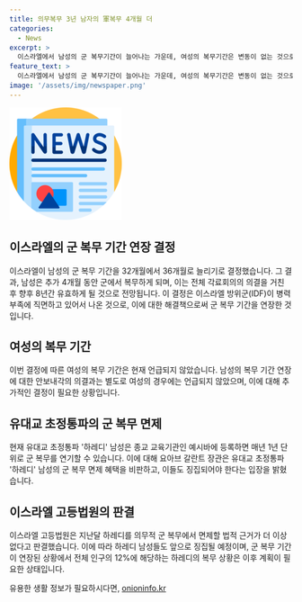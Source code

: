 ```yaml
---
title: 의무복무 3년 남자의 軍복무 4개월 더
categories:
  - News
excerpt: >
  이스라엘에서 남성의 군 복무기간이 늘어나는 가운데, 여성의 복무기간은 변동이 없는 것으로 보입니다. 이스라엘 안보내각은 남성의 복무기간을 4개월 연장하기로 결정했으며, 이번 조치는 이스라엘 방위군이 병력 부족 상황에 직면하고 있음을 보여줍니다. 또한, 유대교 초정통파 하레디 남성들의 군 면제 혜택을 비판받아 이들에 대한 징병이 확대될 것으로 보입니다. 12%의 이스라엘 전체 인구 중 약 6만 7000 여명이 이에 영향을 받을 것으로 예상됩니다.
feature_text: >
  이스라엘에서 남성의 군 복무기간이 늘어나는 가운데, 여성의 복무기간은 변동이 없는 것으로 보입니다. 이스라엘 안보내각은 남성의 복무기간을 4개월 연장하기로 결정했으며, 이번 조치는 이스라엘 방위군이 병력 부족 상황에 직면하고 있음을 보여줍니다. 또한, 유대교 초정통파 하레디 남성들의 군 면제 혜택을 비판받아 이들에 대한 징병이 확대될 것으로 보입니다. 12%의 이스라엘 전체 인구 중 약 6만 7000 여명이 이에 영향을 받을 것으로 예상됩니다.
image: '/assets/img/newspaper.png'
---
```


<p><img src="/assets/img/newspaper.png" alt="kimp 속보" /></p>

<h2 data-ke-size="size26">이스라엘의 군 복무 기간 연장 결정</h2>

<p data-ke-size="size16">이스라엘이 남성의 군 복무 기간을 32개월에서 36개월로 늘리기로 결정했습니다. 그 결과, 남성은 추가 4개월 동안 군에서 복무하게 되며, 이는 전체 각료회의의 의결을 거친 후 향후 8년간 유효하게 될 것으로 전망됩니다. 이 결정은 이스라엘 방위군(IDF)이 병력 부족에 직면하고 있어서 나온 것으로, 이에 대한 해결책으로써 군 복무 기간을 연장한 것입니다.</p>

<h2 data-ke-size="size26">여성의 복무 기간</h2>

<p data-ke-size="size16">이번 결정에 따른 여성의 복무 기간은 현재 언급되지 않았습니다. 남성의 복무 기간 연장에 대한 안보내각의 의결과는 별도로 여성의 경우에는 언급되지 않았으며, 이에 대해 추가적인 결정이 필요한 상황입니다.</p>

<h2 data-ke-size="size26">유대교 초정통파의 군 복무 면제</h2>

<p data-ke-size="size16">현재 유대교 초정통파 '하레디' 남성은 종교 교육기관인 예시바에 등록하면 매년 1년 단위로 군 복무를 연기할 수 있습니다. 이에 대해 요아브 갈란트 장관은 유대교 초정통파 '하레디' 남성의 군 복무 면제 혜택을 비판하고, 이들도 징집되어야 한다는 입장을 밝혔습니다.</p>

<h2 data-ke-size="size26">이스라엘 고등법원의 판결</h2>

<p data-ke-size="size16">이스라엘 고등법원은 지난달 하레디를 의무적 군 복무에서 면제할 법적 근거가 더 이상 없다고 판결했습니다. 이에 따라 하레디 남성들도 앞으로 징집될 예정이며, 군 복무 기간이 연장된 상황에서 전체 인구의 12%에 해당하는 하레디의 복무 상황은 이후 계획이 필요한 상태입니다.</p>
유용한 생활 정보가 필요하시다면, <a href="https://onioninfo.kr" rel="dofollow">onioninfo.kr</a>


